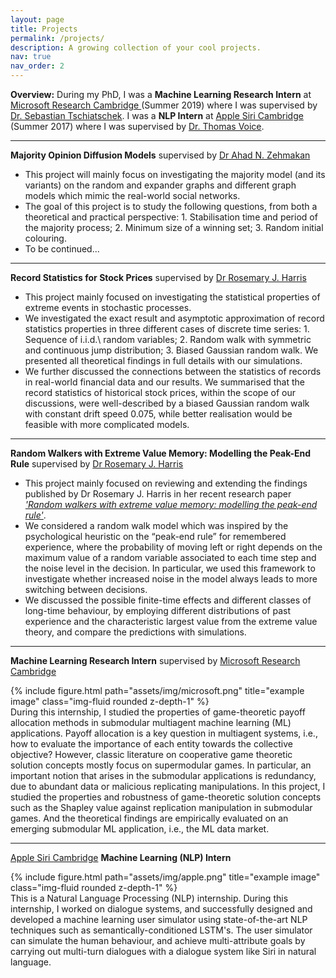 ```yaml
---
layout: page
title: Projects
permalink: /projects/
description: A growing collection of your cool projects.
nav: true
nav_order: 2
---
```


**Overview:** During my PhD, I was a **Machine Learning Research Intern** at <a href="https://www.microsoft.com/en-us/research/lab/microsoft-research-cambridge/">Microsoft Research Cambridge </a> (Summer 2019) where I was supervised by <a href="https://www.tschiatschek.net/">Dr. Sebastian Tschiatschek</a>. I was a **NLP Intern** at <a href="https://www.apple.com/uk/siri/">Apple Siri Cambridge</a> (Summer 2017) where I was supervised by <a href="https://www.linkedin.com/in/thomas-voice-a67b9ab9/">Dr. Thomas Voice</a>.

---

**Majority Opinion Diffusion Models** supervised by <a href="https://comp.anu.edu.au/people/ahad-zehmakan/">Dr Ahad N. Zehmakan </a>

<ul>
  <li>This project will mainly focus on investigating the majority model (and its variants) on the random and expander graphs and different graph models which mimic the real-world social networks.</li>
  <li>The goal of this project is to study the following questions, from both a theoretical and practical perspective: 1. Stabilisation time and period of the majority process; 2. Minimum size of a winning set; 3. Random initial colouring.</li>
  <li>To be continued...</li>
</ul>

---

**Record Statistics for Stock Prices** supervised by <a href="https://www.ucl.ac.uk/~ucahrh0/">Dr Rosemary J. Harris </a>

<ul>
  <li>This project mainly focused on investigating the statistical properties of extreme events in stochastic processes.</li>
  <li>We investigated the exact result and asymptotic approximation of record statistics properties in three different cases of discrete time series: 1. Sequence of i.i.d.\ random variables; 2. Random walk with symmetric and continuous jump distribution; 3. Biased Gaussian random walk. We presented all theoretical findings in full details with our simulations.</li>
  <li>We further discussed the connections between the statistics of records in real-world financial data and our results. We summarised that the record statistics of historical stock prices, within the scope of our discussions, were well-described by a biased Gaussian random walk with constant drift speed 0.075, while better realisation would be feasible with more complicated models.</li>
</ul>

---

**Random Walkers with Extreme Value Memory: Modelling the Peak-End Rule** supervised by <a href="https://www.ucl.ac.uk/~ucahrh0/">Dr Rosemary J. Harris </a>

<ul>
  <li>This project mainly focused on reviewing and extending the findings published by Dr Rosemary J. Harris in her recent research paper <a href="https://arxiv.org/pdf/1502.03499.pdf"><i>'Random walkers with extreme value memory: modelling the peak-end rule'</i></a>.</li>
  <li>We considered a random walk model which was inspired by the psychological heuristic on the “peak-end rule” for remembered experience, where the probability of moving left or right depends on the maximum value of a random variable associated to each time step and the noise level in the decision. In particular, we used this framework to investigate whether increased noise in the model always leads to more switching between decisions.</li>
  <li>We discussed the possible finite-time effects and different classes of long-time behaviour, by employing different distributions of past experience and the characteristic largest value from the extreme value theory, and compare the predictions with simulations.</li>
</ul>

---

**Machine Learning Research Intern** supervised by
<a href="https://www.microsoft.com/en-us/research/lab/microsoft-research-cambridge/">Microsoft Research Cambridge </a>
<div class="row justify-content-sm-center">
    <div class="col-sm-2 mt-3 mt-md-0">
        {% include figure.html path="assets/img/microsoft.png" title="example image" class="img-fluid rounded z-depth-1" %}
    </div>
    <div class="col-sm-10 mt-3 mt-md-0">
    During this internship, I studied the properties of game-theoretic payoff allocation methods in submodular multiagent machine learning (ML) applications. Payoff allocation is a key question in multiagent systems, i.e., how to evaluate the importance of each entity towards the collective objective? However, classic literature on cooperative game theoretic solution concepts mostly focus on supermodular games. In particular, an important notion that arises in the submodular applications is redundancy, due to abundant data or malicious replicating manipulations. In this project, I studied the properties and robustness of game-theoretic solution concepts such as the Shapley value against replication manipulation in
    submodular games. And the theoretical findings are empirically evaluated on an emerging submodular ML application, i.e., the ML
    data market.
    </div>
</div>

---

<a href="https://www.microsoft.com/en-us/research/lab/microsoft-research-cambridge/">Apple Siri Cambridge</a>
**Machine Learning (NLP) Intern**
<div class="row justify-content-sm-center">
    <div class="col-sm-2 mt-1 mt-md-0">
        {% include figure.html path="assets/img/apple.png" title="example image" class="img-fluid rounded z-depth-1" %}
    </div>
    <div class="col-sm-10 mt-1 mt-md-0">
     This is a Natural Language Processing (NLP) internship. During this internship, I worked on dialogue systems, and successfully designed and developed a machine learning user simulator using state-of-the-art NLP techniques such as semantically-conditioned LSTM's. The user simulator can simulate the human behaviour, and achieve multi-attribute goals by carrying out multi-turn dialogues with a dialogue system like Siri in natural language.
    </div>
</div>
